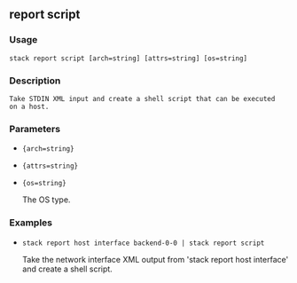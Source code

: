 ## report script

### Usage

`stack report script [arch=string] [attrs=string] [os=string]`

### Description


	Take STDIN XML input and create a shell script that can be executed
	on a host.

	

### Parameters
* `{arch=string}`
* `{attrs=string}`
* `{os=string}`

   The OS type.

### Examples

* `stack report host interface backend-0-0 | stack report script`

   Take the network interface XML output from 'stack report host interface'
	and create a shell script.



